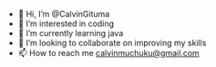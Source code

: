 - 👋 Hi, I’m @CalvinGituma
- 👀 I’m interested in coding
- 🌱 I’m currently learning java
- 💞️ I’m looking to collaborate on improving my skills
- 📫 How to reach me calvinmuchuku@gmail.com

<!---
CalvinGituma/CalvinGituma is a ✨ special ✨ repository because its `README.md` (this file) appears on your GitHub profile.
You can click the Preview link to take a look at your changes.
--->
